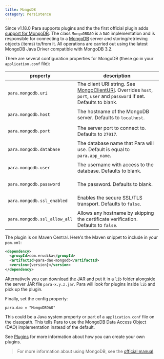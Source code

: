 ```yaml
---
title: MongoDB
category: Persistence
---
```


Since v1.18.0 Para supports plugins and the the first official plugin adds [support for MongoDB](https://github.com/Erudika/para-dao-mongodb).
The class `MongoDBDAO` is a `DAO` implementation and is responsible for connecting to a [MongoDB](https://www.mongodb.org/)
server and storing/retrieving objects (items) to/from it. All operations are carried out using the latest MongoDB
Java Driver compatible with MongoDB 3.2.

There are several configuration properties for MongoDB (these go in your `application.conf` file):

<table class="table table-striped">
	<thead>
		<tr>
			<th>property</th>
			<th>description</th>
		</tr>
	</thead>
	<tbody>
		<tr><td>

`para.mongodb.uri`</td><td> The client URI string. See
[MongoClientURI](https://mongodb.github.io/mongo-java-driver/3.4/javadoc/com/mongodb/MongoClientURI.html). Overrides
`host`, `port`, `user` and `password` if set. Defaults to blank.</td></tr>
		<tr><td>

`para.mongodb.host`</td><td> The hostname of the MongoDB server. Defaults to `localhost`.</td></tr>
		<tr><td>

`para.mongodb.port`</td><td> The server port to connect to. Defaults to `27017`.</td></tr>
		<tr><td>

`para.mongodb.database`</td><td> The database name that Para will use. Default is equal to `para.app_name`.</td></tr>
		<tr><td>

`para.mongodb.user`</td><td> The username with access to the database. Defaults to blank.</td></tr>
		<tr><td>

`para.mongodb.password`</td><td> The password. Defaults to blank.</td></tr>
		<tr><td>

`para.mongodb.ssl_enabled`</td><td> Enables the secure SSL/TLS transport. Defaults to `false`.</td></tr>
		<tr><td>

`para.mongodb.ssl_allow_all`</td><td> Allows any hostname by skipping the certificate verification. Defaults to `false`.</td></tr>
	</tbody>
</table>

The plugin is on Maven Central. Here's the Maven snippet to include in your `pom.xml`:

```xml
<dependency>
  <groupId>com.erudika</groupId>
  <artifactId>para-dao-mongodb</artifactId>
  <version>{version}</version>
</dependency>
```

Alternatively you can [download the JAR](https://github.com/Erudika/para-dao-mongodb/releases) and put it in a
`lib` folder alongside the server JAR file `para-x.y.z.jar`. Para will look for plugins inside `lib` and pick up
the plugin.

Finally, set the config property:
```
para.dao = "MongoDBDAO"
```
This could be a Java system property or part of a `application.conf` file on the classpath.
This tells Para to use the MongoDB Data Access Object (DAO) implementation instead of the default.

See [Plugins](#008-plugins) for more information about how you can create your own plugins.

> For more information about using MongoDB, see the [official manual](https://docs.mongodb.org/manual/).
